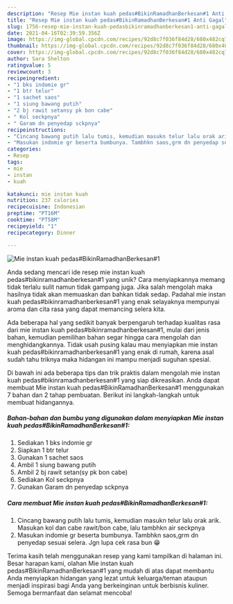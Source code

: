 ```yaml
---
description: "Resep Mie instan kuah pedas#BikinRamadhanBerkesan#1 Anti Gagal"
title: "Resep Mie instan kuah pedas#BikinRamadhanBerkesan#1 Anti Gagal"
slug: 1756-resep-mie-instan-kuah-pedasbikinramadhanberkesan1-anti-gagal
date: 2021-04-16T02:39:59.356Z
image: https://img-global.cpcdn.com/recipes/92d8c7f036f84d28/680x482cq70/mie-instan-kuah-pedasbikinramadhanberkesan1-foto-resep-utama.jpg
thumbnail: https://img-global.cpcdn.com/recipes/92d8c7f036f84d28/680x482cq70/mie-instan-kuah-pedasbikinramadhanberkesan1-foto-resep-utama.jpg
cover: https://img-global.cpcdn.com/recipes/92d8c7f036f84d28/680x482cq70/mie-instan-kuah-pedasbikinramadhanberkesan1-foto-resep-utama.jpg
author: Sara Shelton
ratingvalue: 5
reviewcount: 3
recipeingredient:
- "1 bks indomie gr"
- "1 btr telur"
- "1 sachet saos"
- "1 siung bawang putih"
- "2 bj rawit setansy pk bon cabe"
- " Kol seckpnya"
- " Garam dn penyedap sckpnya"
recipeinstructions:
- "Cincang bawang putih lalu tumis, kemudian masukn telur lalu orak arik. Masukan kol dan cabe rawit/bon cabe, lalu tambhkn air seckpnya"
- "Masukan indomie gr beserta bumbunya. Tambhkn saos,grm dn penyedap sesuai selera. Jgn lupa cek rasa bun 😁"
categories:
- Resep
tags:
- mie
- instan
- kuah

katakunci: mie instan kuah 
nutrition: 237 calories
recipecuisine: Indonesian
preptime: "PT16M"
cooktime: "PT58M"
recipeyield: "1"
recipecategory: Dinner

---
```



![Mie instan kuah pedas#BikinRamadhanBerkesan#1](https://img-global.cpcdn.com/recipes/92d8c7f036f84d28/680x482cq70/mie-instan-kuah-pedasbikinramadhanberkesan1-foto-resep-utama.jpg)

Anda sedang mencari ide resep mie instan kuah pedas#bikinramadhanberkesan#1 yang unik? Cara menyiapkannya memang tidak terlalu sulit namun tidak gampang juga. Jika salah mengolah maka hasilnya tidak akan memuaskan dan bahkan tidak sedap. Padahal mie instan kuah pedas#bikinramadhanberkesan#1 yang enak selayaknya mempunyai aroma dan cita rasa yang dapat memancing selera kita.



Ada beberapa hal yang sedikit banyak berpengaruh terhadap kualitas rasa dari mie instan kuah pedas#bikinramadhanberkesan#1, mulai dari jenis bahan, kemudian pemilihan bahan segar hingga cara mengolah dan menghidangkannya. Tidak usah pusing kalau mau menyiapkan mie instan kuah pedas#bikinramadhanberkesan#1 yang enak di rumah, karena asal sudah tahu triknya maka hidangan ini mampu menjadi suguhan spesial.


Di bawah ini ada beberapa tips dan trik praktis dalam mengolah mie instan kuah pedas#bikinramadhanberkesan#1 yang siap dikreasikan. Anda dapat membuat Mie instan kuah pedas#BikinRamadhanBerkesan#1 menggunakan 7 bahan dan 2 tahap pembuatan. Berikut ini langkah-langkah untuk membuat hidangannya.

<!--inarticleads1-->

##### Bahan-bahan dan bumbu yang digunakan dalam menyiapkan Mie instan kuah pedas#BikinRamadhanBerkesan#1:

1. Sediakan 1 bks indomie gr
1. Siapkan 1 btr telur
1. Gunakan 1 sachet saos
1. Ambil 1 siung bawang putih
1. Ambil 2 bj rawit setan(sy pk bon cabe)
1. Sediakan  Kol seckpnya
1. Gunakan  Garam dn penyedap sckpnya




<!--inarticleads2-->

##### Cara membuat Mie instan kuah pedas#BikinRamadhanBerkesan#1:

1. Cincang bawang putih lalu tumis, kemudian masukn telur lalu orak arik. Masukan kol dan cabe rawit/bon cabe, lalu tambhkn air seckpnya
1. Masukan indomie gr beserta bumbunya. Tambhkn saos,grm dn penyedap sesuai selera. Jgn lupa cek rasa bun 😁




Terima kasih telah menggunakan resep yang kami tampilkan di halaman ini. Besar harapan kami, olahan Mie instan kuah pedas#BikinRamadhanBerkesan#1 yang mudah di atas dapat membantu Anda menyiapkan hidangan yang lezat untuk keluarga/teman ataupun menjadi inspirasi bagi Anda yang berkeinginan untuk berbisnis kuliner. Semoga bermanfaat dan selamat mencoba!

